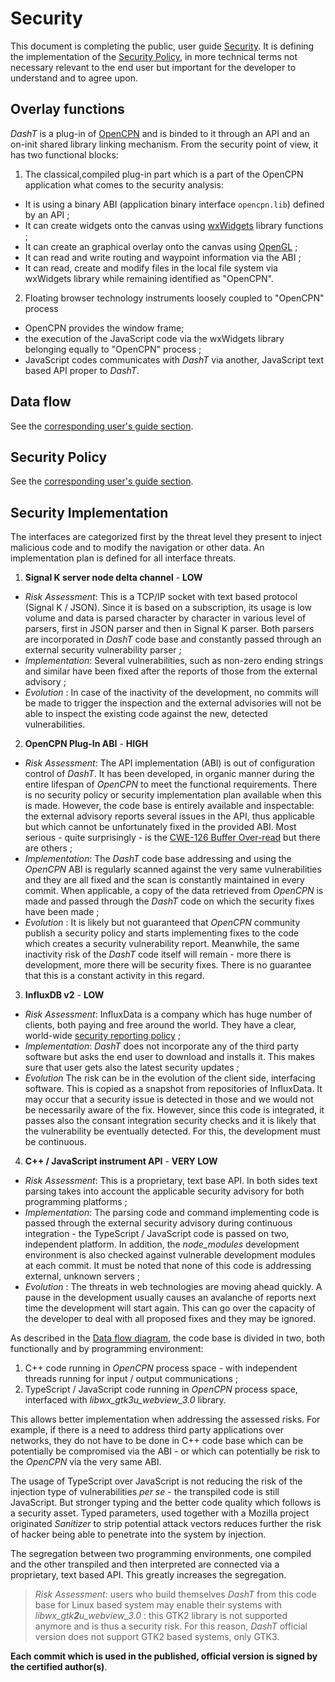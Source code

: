 # Security

This document is completing the public, user guide [Security](../readthedocs/source/security.ipynb#Security). It is defining the implementation of the [Security Policy](../readthedocs/source/security.ipynb#Security-Policy), in more technical terms not necessary relevant to the end user but important for the developer to understand and to agree upon.

## Overlay functions

_DashT_ is a plug-in of [OpenCPN](https://opencpn.org) and is binded to it through an API and an on-init shared library linking mechanism. From the security point of view, it has two functional blocks:

1. The classical,compiled plug-in part which is a part of the OpenCPN application what comes to the security analysis:
  - It is using a binary ABI (application binary interface `opencpn.lib`) defined by an API ;
  - It can create widgets onto the canvas using [wxWidgets](https://www.wxwidgets.org/) library functions ;
  - It can create an graphical overlay onto the canvas using [OpenGL](https://opengl.org/) ;
  - It can read and write routing and waypoint information via the ABI ;
  - It can read, create and modify files in the local file system via wxWidgets library while remaining identified as "OpenCPN".
2. Floating browser technology instruments loosely coupled to "OpenCPN" process
 - OpenCPN provides the window frame;
 - the execution of the JavaScript code via the wxWidgets library belonging equally to "OpenCPN" process ;
 - JavaScript codes communicates with _DashT_ via another, JavaScript text based API proper to _DashT_.

## Data flow

See the [corresponding user's guide section](../readthedocs/source/security.ipynb#Data-flow).

## Security Policy

See the [corresponding user's guide section](../readthedocs/source/security.ipynb#Security-Policy).

## Security Implementation

The interfaces are categorized first by the threat level they present to inject malicious code and to modify the navigation or other data. An implementation plan is defined for all interface threats.

1. **Signal K server node delta channel** - **LOW**
  - _Risk Assessment_: This is a TCP/IP socket with text based protocol (Signal K / JSON). Since it is based on a subscription, its usage is low volume and data is parsed character by character in various level of parsers, first in JSON parser and then in Signal K parser. Both parsers are incorporated in _DashT_ code base and constantly passed through an external security vulnerability parser ;
  - _Implementation_: Several vulnerabilities, such as non-zero ending strings and similar have been fixed after the reports of those from the external advisory ;
  - _Evolution_ : In case of the inactivity of the development, no commits will be made to trigger the inspection and the external advisories will not be able to inspect the existing code against the new, detected vulnerabilities.
2. **OpenCPN Plug-In ABI** - **HIGH**
  - _Risk Assessment_: The API implementation (ABI) is out of configuration control of _DashT_. It has been developed, in organic manner during the entire lifespan of _OpenCPN_ to meet the functional requirements. There is no security policy or security implementation plan available when this is made. However, the code base is entirely available and inspectable: the external advisory reports several issues in the API, thus applicable but which cannot be unfortunately fixed in the provided ABI. Most serious - quite surprisingly - is the [CWE-126 Buffer Over-read](https://cwe.mitre.org/data/definitions/126.html) but there are others ;
  - _Implementation_: The _DashT_ code base addressing and using the _OpenCPN_ ABI is regularly scanned against the very same vulnerabilities and they are all fixed and the scan is constantly maintained in every commit. When applicable, a copy of the data retrieved from _OpenCPN_ is made and passed through the _DashT_ code on which the security fixes have been made ;
  - _Evolution_ : It is likely but not guaranteed that _OpenCPN_ community publish a security policy and starts implementing fixes to the code which creates a security vulnerability report. Meanwhile, the same inactivity risk of the _DashT_ code itself will remain - more there is development, more there will be security fixes. There is no guarantee that this is a constant activity in this regard.
3. **InfluxDB v2** - **LOW**
  - _Risk Assessment_: InfluxData is a company which has huge number of clients, both paying and free around the world. They have a clear, world-wide [security reporting policy](https://www.influxdata.com/how-to-report-security-vulnerabilities/) ;
  - _Implementation_:  _DashT_ does not incorporate any of the third party software but asks the end user to download and installs it. This makes sure that user gets also the latest security updates ;
  - _Evolution_ The risk can be in the evolution of the client side, interfacing software. This is copied as a snapshot from repositories of InfluxData. It may occur that a security issue is detected in those and we would not be necessarily aware of the fix. However, since this code is integrated, it passes also the consant integration security checks and it is likely that the vulnerability be eventually detected. For this, the development must be continuous. 
4. **C++ / JavaScript instrument API** - **VERY LOW**
  - _Risk Assessment_: This is a proprietary, text base API. In both sides text parsing takes into account the applicable security advisory for both programming platforms ;
  - _Implementation_: The parsing code and command implementing code is passed through the external security advisory during continuous integration - the TypeScript / JavaScript code is passed on two, independent platform. In addition, the _node_modules_ development environment is also checked against vulnerable development modules at each commit. It must be noted that none of this code is addressing external, unknown servers ;
  - _Evolution_ : The threats in web technologies are moving ahead quickly. A pause in the development usually causes an avalanche of reports next time the development will start again. This can go over the capacity of the developer to deal with all proposed fixes and they may be ignored. 

As described in the [Data flow diagram](#Data-flow), the code base is divided in two, both functionally and by programming environment:

1. C++ code running in _OpenCPN_ process space - with independent threads running for input / output communications ;
1. TypeScript / JavaScript code running in _OpenCPN_ process space, interfaced with _libwx_gtk3u_webview_3.0_ library.

This allows better implementation when addressing the assessed risks. For example, if there is a need to address third party applications over networks, they do not have to be done in C++ code base which can be potentially be compromised via the ABI - or which can potentially be risk to the _OpenCPN_ via the very same ABI.

The usage of TypeScript over JavaScript is not reducing the risk of the injection type of vulnerabilities _per se_ - the transpiled code is still JavaScript. But stronger typing and the better code quality which follows is a security asset. Typed parameters, used together with a Mozilla project originated _Sanitizer_ to strip potential attack vectors reduces further the risk of hacker being able to penetrate into the system by injection.

The segregation between two programming environments, one compiled and the other transpiled and then interpreted are connected via a proprietary, text based API. This greatly increases the segregation.

>*Risk Assessment*: users who build themselves _DashT_ from this code base for Linux based system may enable their systems with _libwx_gtk**2**u_webview_3.0_ : this GTK2 library is not supported anymore and is thus a security risk. For this reason, _DashT_ official version does not support GTK2 based systems, only GTK3.

**Each commit which is used in the published, official version is signed by the certified author(s)**.
